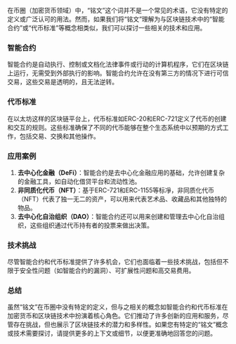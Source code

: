 在币圈（加密货币领域）中，“铭文”这个词并不是一个常见的术语，它没有特定的定义或广泛认可的用法。然而，如果我们将“铭文”理解为与区块链技术中的“智能合约”或“代币标准”等概念相类似，我们可以探讨一些相关的技术和应用。
### 智能合约
智能合约是自动执行、控制或文档化法律事件或行动的计算机程序，它们在区块链上运行，无需受到外部执行的影响。智能合约允许在没有第三方的情况下进行可信交易，这些交易是透明的，且无法逆转。
### 代币标准
在以太坊这样的区块链平台上，代币标准如ERC-20和ERC-721定义了代币的创建和交互的规则。这些标准确保了不同的代币能够在整个生态系统中以预期的方式工作，包括交易、交换和其他操作。
### 应用案例
1. **去中心化金融（DeFi）**：智能合约是去中心化金融应用的基础，允许创建复杂的金融工具，如自动化借贷平台和流动性池。
2. **非同质化代币（NFT）**：基于ERC-721和ERC-1155等标凈，非同质化代币（NFT）代表了独一无二的资产，可以用来代表艺术品、收藏品和其他独特的物品。
3. **去中心化自治组织（DAO）**：智能合约还可以用来创建和管理去中心化自治组织，这些组织通过代币持有者的投票来做出决策。
### 技术挑战
尽管智能合约和代币标准提供了许多机会，它们也面临着一些技术挑战，包括但不限于安全性问题（如智能合约的漏洞）、可扩展性问题和高交易费用。
### 总结
虽然“铭文”在币圈中没有特定的定义，但与之相关的概念如智能合约和代币标准在加密货币和区块链技术中扮演着核心角色。它们推动了许多创新的应用和服务，尽管存在挑战，但也展示了区块链技术的潜力和多样性。如果您有特定的“铭文”概念或技术需要探讨，请提供更多的上下文或细节，以便更准确地回答您的问题。
